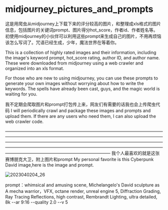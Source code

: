 # midjourney_pictures_and_prompts

这是用爬虫从midjourney上下载下来的评分较高的图片，和整理成xls格式的图片信息，包括图片的关键词prompt、图片得分hot_score，作者id、作者姓名等。
初使用midjourney的小伙伴可以利用这些prompt来生成自己的图片，不用再烦恼该怎么写词了。咒语已经生成，少年，魔法世界在等着你。

This is a collection of highly rated images and their information, including the image's keyword prompt, hot_score rating, author ID, and author name. These were downloaded from midjourney using a web crawler and organized into an xls format.

For those who are new to using midjourney, you can use these prompts to generate your own images without worrying about how to write the keywords. The spells have already been cast, guys, and the magic world is waiting for you.

我不定期会爬取图片和prompt打包传上来，网友们有需要的话我也会上传爬虫代码
I will periodically crawl and package these images and prompts and upload them. If there are any users who need them, I can also upload the web crawler code.


————————————————————————————————————————————————————————————————————————————————————————————————————————————————————————————————————————————————————————————————————————
我个人最喜欢的就是这张赛博朋克大卫，附上图片和prompt
My personal favorite is this Cyberpunk David image,here is the image and prompt.


![2023040204_26](https://user-images.githubusercontent.com/32754688/229360754-674ede96-0507-4c0f-9213-ffa01e0b56ba.jpg)

prompt：whimsical and amusing scene, Michelangelo's David sculpture as A mecha warrior，VFX, octane render, unreal engine 5, Diffraction Grading, Ray Tracing Reflections, high contrast, Rembrandt Lighting, ultra detailed, 8k --ar 9:16 --quality 2.0  --v 5






